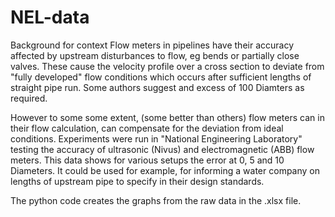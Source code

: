 # NEL-data

Background for context
Flow meters in pipelines have their accuracy affected by upstream disturbances to flow, eg bends or partially close valves.
These cause the velocity profile over a cross section to deviate from "fully developed" flow conditions which occurs after sufficient lengths of straight pipe run.
Some authors suggest and excess of 100 Diamters as required.

However to some some extent, (some better than others) flow meters can in their flow calculation, can compensate for the deviation from ideal conditions. 
Experiments were run in "National Engineering Laboratory" testing the accuracy of ultrasonic (Nivus) and electromagnetic (ABB) flow meters.
This data shows for various setups the error at 0, 5 and 10 Diameters. It could be used for example, for informing a water company on lengths of upstream pipe to specify in their design standards.

The python code creates the graphs from the raw data in the .xlsx file.


